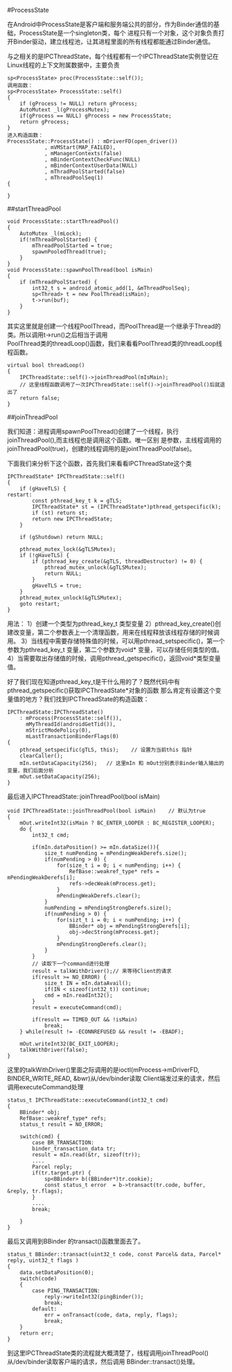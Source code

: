
#ProcessState

在Android中ProcessState是客户端和服务端公共的部分，作为Binder通信的基础，ProcessState是一个singleton类，每个
进程只有一个对象，这个对象负责打开Binder驱动，建立线程池，让其进程里面的所有线程都能通过Binder通信。

与之相关的是IPCThreadState，每个线程都有一个IPCThreadState实例登记在Linux线程的上下文附属数据中，主要负责



    sp<ProcessState> proc(ProcessState::self());  
    调用函数：  
    sp<ProcessState> ProcessState::self()   
    {  
        if (gProcess != NULL) return gProcess;  
        AutoMutext _l(gProcessMutex);  
        if(gProcess == NULL) gProcess = new ProcessState;  
        return gProcess;  
    }  
    进入构造函数：  
    ProcessState::ProcessState() : mDriverFD(open_driver())  
                , mVMStart(MAP_FAILED),  
                , mManagerContexts(false)  
                , mBinderContextCheckFunc(NULL)  
                , mBinderContextUserData(NULL)  
                , mThradPoolStarted(false)  
                , mThreadPoolSeq(1)   
    {  

    }  


##startThreadPool



    void ProcessState::startThreadPool()  
    {  
        AutoMutex _l(mLock);  
        if(!mThreadPoolStarted) {  
            mThreadPoolStarted = true;  
            spawnPooledThread(true);  
        }  
    }  
    void ProcessState::spawnPoolThread(bool isMain)  
    {  
        if (mThreadPoolStarted) {  
            int32_t s = android_atomic_add(1, &mThreadPoolSeq);  
            sp<Thread> t = new PoolThread(isMain);  
            t->run(buf);  
        }  
    }  



其实这里就是创建一个线程PoolThread，而PoolThread是一个继承于Thread的类。所以调用t->run()之后相当于调用  
PoolThread类的threadLoop()函数，我们来看看PoolThread类的threadLoop线程函数。  

    virtual bool threadLoop()  
    {  
        IPCThreadState::self()->joinThreadPool(mIsMain);   
        // 这里线程函数调用了一次IPCThreadState::self()->joinThreadPool()后就退出了  
        return false;  
    }  

##joinThreadPool


我们知道：进程调用spawnPoolThread()创建了一个线程，执行joinThreadPool(),而主线程也是调用这个函数。唯一区别
是参数，主线程调用的joinThreadPool(true)，创建的线程调用的是jointThreadPool(false)。

下面我们来分析下这个函数，首先我们来看看IPCThreadState这个类


    IPCThreadState* IPCThreadState::self()
    {
        if (gHaveTLS) {
    restart:
            const pthread_key_t k = gTLS;
            IPCThreadState* st = (IPCThreadState*)pthread_getspecific(k);
            if (st) return st;
            return new IPCThreadState;
        }

        if (gShutdown) return NULL;

        pthread_mutex_lock(&gTLSMutex);
        if (!gHaveTLS) {
            if (pthread_key_create(&gTLS, threadDestructor) != 0) {
                pthread_mutex_unlock(&gTLSMutex);
                return NULL;
            }
            gHaveTLS = true;
        }
        pthread_mutex_unlock(&gTLSMutex);
        goto restart;
    }

用法：
       1）创建一个类型为pthread_key_t 类型变量
       2）pthread_key_create()创建改变量，第二个参数表上一个清理函数，用来在线程释放该线程存储的时候调用。
       3）当线程中需要存储特殊值的时候，可以用pthread_setspecific()，第一个参数为pthread_key_t 变量，第二个参数为void* 变量，可以存储任何类型的值。
       4）当需要取出存储值的时候，调用pthread_getspecific()，返回void*类型变量值。

好了我们现在知道pthread_key_t是干什么用的了？既然代码中有pthread_getspecific()获取IPCThreadState*对象的函数
那么肯定有设置这个变量值的地方？我们找到IPCThreadState的构造函数：


    IPCThreadState:IPCThreadState()   
        : mProcess(ProcessState::self()),  
          mMyThreadId(androidGetTid()),  
          mStrictModePolicy(0),  
          mLastTransactionBinderFlags(0)  
    {  
        pthread_setspecific(gTLS, this);    // 设置为当前this 指针  
        clearCaller();  
        mIn.setDataCapacity(256);   // 这里mIn 和 mOut分别表示Binder输入输出的变量，我们后面分析  
        mOut.setDataCapacity(256);  
    }  

最后进入IPCThreadState::joinThreadPool(bool isMain)  

    void IPCThreadState::joinThreadPool(bool isMain)    // 默认为true  
    {  
        mOut.writeInt32(isMain ? BC_ENTER_LOOPER : BC_REGISTER_LOOPER);  
        do {  
            int32_t cmd;  

            if(mIn.dataPosition() >= mIn.dataSize()){  
                size_t numPending = mPendingWeakDerefs.size();  
                if(numPending > 0) {  
                    for(size_t i = 0; i < numPending; i++) {  
                        RefBase::weakref_type* refs = mPendingWeakDerefs[i];  
                        refs->decWeak(mProcess.get);  
                    }  
                    mPendingWeakDerefs.clear();  
                }  
                numPending = mPendingStrongDerefs.size();  
                if(numPending > 0) {  
                    for(sizt_t i = 0; i < numPending; i++) {  
                        BBinder* obj = mPendingStrongDerefs[i];  
                        obj->decStrong(mProcess.get);  
                    }  
                    mPendingStrongDerefs.clear();  
                }  
            }  
            // 读取下一个command进行处理  
            result = talkWithDriver();// 来等待Client的请求  
            if(result >= NO_ERROR) {  
                size_t IN = mIn.dataAvail();  
                if(IN < sizeof(int32_t)) continue;  
                cmd = mIn.readInt32();  
            }  
            result = executeCommand(cmd);  

            if(result == TIMED_OUT && !isMain)  
                break;  
        } while(result != -ECONNREFUSED && result != -EBADF);  

        mOut.writeInt32(BC_EXIT_LOOPER);  
        talkWithDriver(false);  
    }  


 这里的talkWithDriver()里面之际调用的是ioctl(mProcess->mDriverFD, BINDER_WRITE_READ, &bwr)从/dev/binder读取
Client端发过来的请求，然后调用executeCommand处理


    status_t IPCThreadState::executeCommand(int32_t cmd)  
    {  
        BBinder* obj;  
        RefBase::weakref_type* refs;  
        status_t result = NO_ERROR;  

        switch(cmd) {  
            case BR_TRANSACTION:  
            binder_transaction_data tr;  
            result = mIn.read(&tr, sizeof(tr));  
            ....  
            Parcel reply;  
            if(tr.target.ptr) {  
                sp<BBinder> b((BBinder*)tr.cookie);  
                const status_t error  = b->transact(tr.code, buffer, &reply, tr.flags);  
            }  
            ....  
            break;  

        }  
    }  

最后又调用到BBinder 的transact()函数里面去了。  

    status_t BBinder::transact(uint32_t code, const Parcel& data, Parcel* reply, uint32_t flags )  
    {  
        data.setDataPosition(0);  
        switch(code)  
        {  
            case PING_TRANSACTION:  
                reply->writeInt32(pingBinder());  
                break;  
            default:  
                err = onTransact(code, data, reply, flags);  
                break;  
        }  
        return err;  
    }  


到这里IPCThreadState类的流程就大概清楚了，线程调用joinThreadPool()从/dev/binder读取客户端的请求，然后调用
BBinder::transact()处理。
